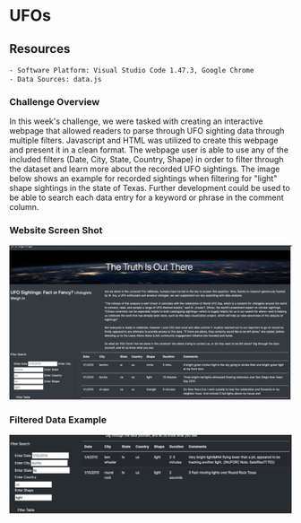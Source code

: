 # UFOs

## Resources
    - Software Platform: Visual Studio Code 1.47.3, Google Chrome
    - Data Sources: data.js

### Challenge Overview
In this week's challenge, we were tasked with creating an interactive webpage that allowed readers to parse through UFO sighting data through multiple filters. Javascript and HTML was utilized to create this webpage and present it in a clean format. The webpage user is able to use any of the included filters (Date, City, State, Country, Shape) in order to filter through the dataset and learn more about the recorded UFO sightings. The image below shows an example for recorded sightings when filtering for "light" shape sightings in the state of Texas. Further development could be used to be able to search each data entry for a keyword or phrase in the comment column. 


### Website Screen Shot
![Website Screen Shot](Screenshot.png)

### Filtered Data Example
![Filtered Data Example](example.png)